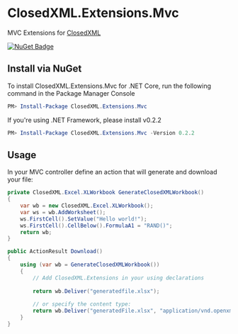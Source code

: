 # ClosedXML.Extensions.Mvc
MVC Extensions for [ClosedXML](https://github.com/ClosedXML/ClosedXML)

[![NuGet Badge](https://buildstats.info/nuget/ClosedXML.Extensions.Mvc)](https://www.nuget.org/packages/ClosedXML.Extensions.Mvc/)

## Install via NuGet

To install ClosedXML.Extensions.Mvc for .NET Core, run the following command in the Package Manager Console

```PowerShell
PM> Install-Package ClosedXML.Extensions.Mvc
```

If you're using .NET Framework, please install v0.2.2 

```PowerShell
PM> Install-Package ClosedXML.Extensions.Mvc -Version 0.2.2
```

## Usage
In your MVC controller define an action that will generate and download your file:

```c#
private ClosedXML.Excel.XLWorkbook GenerateClosedXMLWorkbook()
{
    var wb = new ClosedXML.Excel.XLWorkbook();
    var ws = wb.AddWorksheet();
    ws.FirstCell().SetValue("Hello world!");
    ws.FirstCell().CellBelow().FormulaA1 = "RAND()";
    return wb;
}

public ActionResult Download()
{
    using (var wb = GenerateClosedXMLWorkbook())
    {
        // Add ClosedXML.Extensions in your using declarations
        
        return wb.Deliver("generatedfile.xlsx");
        
        // or specify the content type:
        return wb.Deliver("generatedFile.xlsx", "application/vnd.openxmlformats-officedocument.spreadsheetml.sheet");
    }
}

```
